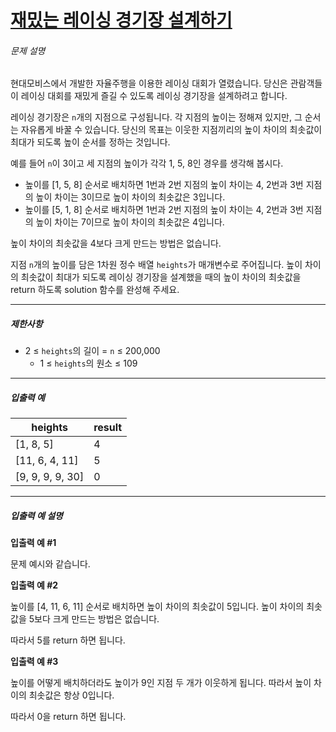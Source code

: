 # [재밌는 레이싱 경기장 설계하기](https://school.programmers.co.kr/learn/courses/30/lessons/214292)


###### 문제 설명


현대모비스에서 개발한 자율주행을 이용한 레이싱 대회가 열렸습니다. 당신은 관람객들이 레이싱 대회를 재밌게 즐길 수 있도록 레이싱 경기장을 설계하려고 합니다.


레이싱 경기장은 `n`개의 지점으로 구성됩니다. 각 지점의 높이는 정해져 있지만, 그 순서는 자유롭게 바꿀 수 있습니다. 당신의 목표는 이웃한 지점끼리의 높이 차이의 최솟값이 최대가 되도록 높이 순서를 정하는 것입니다.


예를 들어 `n`이 3이고 세 지점의 높이가 각각 1, 5, 8인 경우를 생각해 봅시다.


* 높이를 \[1, 5, 8] 순서로 배치하면 1번과 2번 지점의 높이 차이는 4, 2번과 3번 지점의 높이 차이는 3이므로 높이 차이의 최솟값은 3입니다.
* 높이를 \[5, 1, 8] 순서로 배치하면 1번과 2번 지점의 높이 차이는 4, 2번과 3번 지점의 높이 차이는 7이므로 높이 차이의 최솟값은 4입니다.


높이 차이의 최솟값을 4보다 크게 만드는 방법은 없습니다.


지점 `n`개의 높이를 담은 1차원 정수 배열 `heights`가 매개변수로 주어집니다. 높이 차이의 최솟값이 최대가 되도록 레이싱 경기장을 설계했을 때의 높이 차이의 최솟값을 return 하도록 solution 함수를 완성해 주세요.




---


##### 제한사항


* 2 ≤ `heights`의 길이 \= `n` ≤ 200,000
	+ 1 ≤ `heights`의 원소 ≤ 109




---


##### 입출력 예




| heights | result |
| --- | --- |
| \[1, 8, 5] | 4 |
| \[11, 6, 4, 11] | 5 |
| \[9, 9, 9, 9, 30] | 0 |




---


##### 입출력 예 설명


**입출력 예 \#1**


문제 예시와 같습니다.


**입출력 예 \#2**


높이를 \[4, 11, 6, 11] 순서로 배치하면 높이 차이의 최솟값이 5입니다. 높이 차이의 최솟값을 5보다 크게 만드는 방법은 없습니다.


따라서 5를 return 하면 됩니다.


**입출력 예 \#3**


높이를 어떻게 배치하더라도 높이가 9인 지점 두 개가 이웃하게 됩니다. 따라서 높이 차이의 최솟값은 항상 0입니다.


따라서 0을 return 하면 됩니다.



